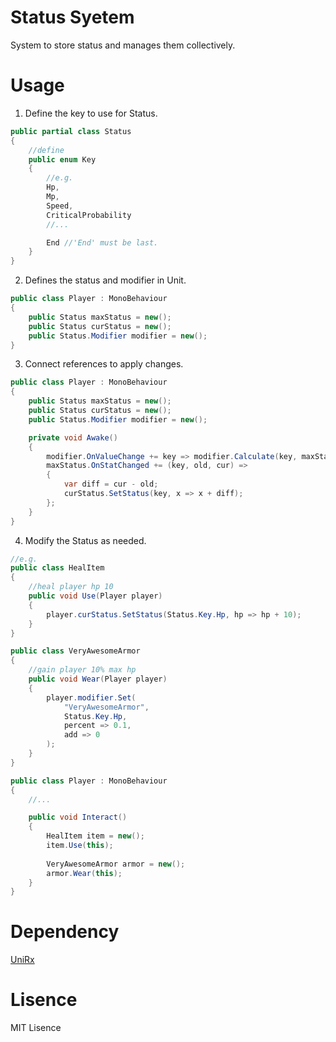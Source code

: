 # Status Syetem
System to store status and manages them collectively.

# Usage

1. Define the key to use for Status.
```csharp
public partial class Status
{
    //define
    public enum Key
    {
        //e.g.
        Hp,
        Mp,
        Speed,
        CriticalProbability
        //...

        End //'End' must be last.
    }
}
```

2. Defines the status and modifier in Unit.
```csharp
public class Player : MonoBehaviour
{
    public Status maxStatus = new();
    public Status curStatus = new();
    public Status.Modifier modifier = new();
}
```

3. Connect references to apply changes.

```csharp
public class Player : MonoBehaviour
{
    public Status maxStatus = new();
    public Status curStatus = new();
    public Status.Modifier modifier = new();

    private void Awake()
    {
        modifier.OnValueChange += key => modifier.Calculate(key, maxStats, BaseStats);
        maxStatus.OnStatChanged += (key, old, cur) =>
        {
            var diff = cur - old;
            curStatus.SetStatus(key, x => x + diff);
        };
    }
}
```

4. Modify the Status as needed.
```csharp
//e.g.
public class HealItem
{
    //heal player hp 10
    public void Use(Player player)
    {
        player.curStatus.SetStatus(Status.Key.Hp, hp => hp + 10);
    }
}

public class VeryAwesomeArmor
{
    //gain player 10% max hp
    public void Wear(Player player)
    {
        player.modifier.Set(
            "VeryAwesomeArmor", 
            Status.Key.Hp, 
            percent => 0.1,
            add => 0
        );
    }
}

public class Player : MonoBehaviour
{
    //...

    public void Interact()
    {
        HealItem item = new();
        item.Use(this);
        
        VeryAwesomeArmor armor = new();
        armor.Wear(this);
    }  
}
```

# Dependency
[UniRx](https://github.com/neuecc/UniRx/releases/tag/7.1.0)

# Lisence
MIT Lisence
